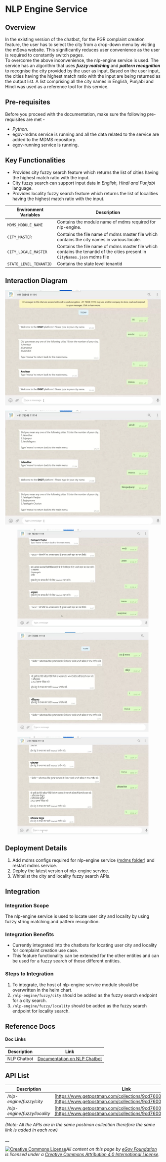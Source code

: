 # NLP Engine Service

## Overview

In the existing version of the chatbot, for the PGR complaint creation feature, the user has to select the city from a drop-down menu by visiting the mSeva website. This significantly reduces user convenience as the user is required to constantly switch pages.\
To overcome the above inconvenience, the nlp-engine service is used. The service has an algorithm that uses _**fuzzy matching**_ and _**pattern recognition**_ to recognise the city provided by the user as input. Based on the user input, the cities having the highest match ratio with the input are being returned as the output list. A list comprising all the city names in English, Punjabi and Hindi was used as a reference tool for this service.

## Pre-requisites

Before you proceed with the documentation, make sure the following pre-requisites are met -

* _Python._
* egov-mdms service is running and all the data related to the service are added to the MDMS repository.
* egov-running service is running.

## Key Functionalities

* Provides city fuzzy search feature which returns the list of cities having the highest match ratio with the input.
* City fuzzy search can support input data in _English, Hindi and Punjabi_ language.
* Provides locality fuzzy search feature which returns the list of localities having the highest match ratio with the input.

| Environment Variables  | Description                                                                                                                |
| ---------------------- | -------------------------------------------------------------------------------------------------------------------------- |
| `MDMS_MODULE_NAME`     | Contains the module name of mdms required for nlp-engine.                                                                  |
| `CITY_MASTER`          | Contains the file name of mdms master file which contains the city names in various locale.                                |
| `CITY_LOCALE_MASTER`   | Contains the file name of mdms master file which contains the tenantid of the cities present in `CityNames.json` mdms file |
| `STATE_LEVEL_TENANTID` | Contains the state level tenantid                                                                                          |

## Interaction Diagram

![](<../../../../.gitbook/assets/image (302) (1).png>)

![](<../../../../.gitbook/assets/image (284).png>)

<figure><img src="../../../../.gitbook/assets/image (1).png" alt=""><figcaption></figcaption></figure>

<figure><img src="../../../../.gitbook/assets/image.png" alt=""><figcaption></figcaption></figure>

<figure><img src="../../../../.gitbook/assets/image (2).png" alt=""><figcaption></figcaption></figure>

## Deployment Details

1. Add mdms configs required for nlp-engine service ([mdms folder](https://github.com/egovernments/egov-mdms-data/tree/QA/data/pb/Chatbot)) and restart mdms service.
2. Deploy the latest version of nlp-engine service.
3. Whitelist the city and locality fuzzy search APIs.

## Integration

### Integration Scope

The nlp-engine service is used to locate user city and locality by using fuzzy string matching and pattern recognition.

### Integration Benefits

* Currently integrated into the chatbots for locating user city and locality for complaint creation use case.
* This feature functionality can be extended for the other entities and can be used for a fuzzy search of those different entities.

### Steps to Integration

1. To integrate, the host of nlp-engine service module should be overwritten in the helm chart.
2. `/nlp-engine/fuzzy/city` should be added as the fuzzy search endpoint for a city search.
3. `/nlp-engine/fuzzy/locality` should be added as the fuzzy search endpoint for locality search.

## Reference Docs

#### Doc Links <a href="#doc-links" id="doc-links"></a>

| Description | Link                                                                                                                                                                                                                                |
| ----------- | ----------------------------------------------------------------------------------------------------------------------------------------------------------------------------------------------------------------------------------- |
| NLP Chatbot | [<img src="https://ssl.gstatic.com/docs/documents/images/kix-favicon7.ico" alt="" data-size="line">Documentation on NLP Chatbot](https://docs.google.com/document/d/1Z3IgyjlZzAchlMPfURmUrgVfcSqU316R\_0Z6KNrRbLo/edit?usp=sharing) |

## API List

| Description                  | Link                                                                                                                       |
| ---------------------------- | -------------------------------------------------------------------------------------------------------------------------- |
| _/nlp-engine/fuzzy/city_     | [https://www.getpostman.com/collections/9cd7600909d4ed16c173](https://www.getpostman.com/collections/9cd7600909d4ed16c173) |
| _/nlp-engine/fuzzy/locality_ | [https://www.getpostman.com/collections/9cd7600909d4ed16c173](https://www.getpostman.com/collections/9cd7600909d4ed16c173) |

_(Note: All the APIs are in the same postman collection therefore the same link is added in each row)_

__

[![Creative Commons License](https://i.creativecommons.org/l/by/4.0/80x15.png)](http://creativecommons.org/licenses/by/4.0/)_All content on this page by_ [_eGov Foundation_ ](https://egov.org.in/)_is licensed under a_ [_Creative Commons Attribution 4.0 International License_](http://creativecommons.org/licenses/by/4.0/)_._

